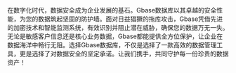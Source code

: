 在数字化时代，数据安全成为企业发展的基石。Gbase数据库以其卓越的安全性能，为您的数据筑起坚固的防护墙。面对日益猖獗的拖库攻击，Gbase凭借先进的加密技术和智能监测系统，有效识别并阻止潜在威胁，确保您的数据万无一失。无论是敏感客户信息还是核心业务数据，Gbase都能提供全方位保护，让企业在数据海洋中畅行无阻。选择Gbase数据库，不仅是选择了一款高效的数据管理工具，更是选择了对数据安全的坚定承诺。让我们携手，共同守护每一份珍贵的数据资产！